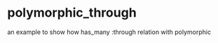 polymorphic_through
===================

an example to show how has_many :through relation with polymorphic
